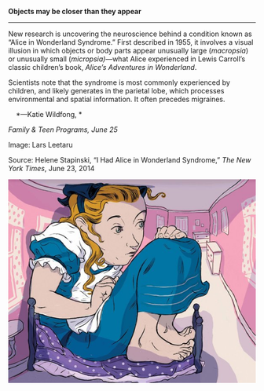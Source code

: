 **Objects may be closer than they appear**

****

New research is uncovering the neuroscience behind a condition known as “Alice in Wonderland Syndrome.” First described in 1955, it involves a visual illusion in which objects or body parts appear unusually large (*macropsia*) or unusually small (*micropsia)*—what Alice experienced in Lewis Carroll’s classic children’s book, *Alice’s Adventures in Wonderland*.

Scientists note that the syndrome is most commonly experienced by children, and likely generates in the parietal lobe, which processes environmental and spatial information. It often precedes migraines.

    *—Katie Wildfong, *

*Family & Teen Programs, June 25*

Image: Lars Leetaru

Source: Helene Stapinski, “I Had Alice in Wonderland Syndrome,” *The New York Times*, June 23, 2014

![](../images/14-06-26_L2013.87_AliceInWonderlandEDIT-1.jpg)
